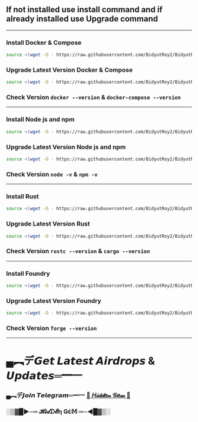 ## If not installed use install command and if already installed use Upgrade command

-------------------------------------------------------------------------------------------------------------------------
### Install Docker & Compose
```bash
source <(wget -O - https://raw.githubusercontent.com/BidyutRoy2/BidyutRoy2/refs/heads/main/installation/docker.sh)
```

### Upgrade Latest Version Docker & Compose
```bash
source <(wget -O - https://raw.githubusercontent.com/BidyutRoy2/BidyutRoy2/refs/heads/main/installation/docker-upgrade.sh)
```
### Check Version `docker --version` & `docker-compose --version`

---------------------------------------------------------------------------------------------------------------------------

### Install Node js and npm
```bash
source <(wget -O - https://raw.githubusercontent.com/BidyutRoy2/BidyutRoy2/refs/heads/main/installation/node.sh)
```

### Upgrade Latest Version Node js and npm
```bash
source <(wget -O - https://raw.githubusercontent.com/BidyutRoy2/BidyutRoy2/refs/heads/main/installation/upgrade-node.sh)
```

### Check Version `node -v` & `npm -v`

---------------------------------------------------------------------------------------------------------------------------

### Install Rust
```bash
source <(wget -O - https://raw.githubusercontent.com/BidyutRoy2/BidyutRoy2/refs/heads/main/installation/rust.sh)
```
### Upgrade Latest Version Rust
```bash
source <(wget -O - https://raw.githubusercontent.com/BidyutRoy2/BidyutRoy2/refs/heads/main/installation/upgrade-rust.sh)
```

### Check Version `rustc --version` & `cargo --version`

---------------------------------------------------------------------------------------------------------------------------

### Install Foundry
```bash
source <(wget -O - https://raw.githubusercontent.com/BidyutRoy2/BidyutRoy2/refs/heads/main/installation/foundry.sh)
```
### Upgrade Latest Version Foundry

```bash
source <(wget -O - https://raw.githubusercontent.com/BidyutRoy2/BidyutRoy2/refs/heads/main/installation/upgrade-foundry.sh)
```

### Check Version `forge --version`

---------------------------------------------------------------------------------------------------------------------------


# ▄︻デ𝙂𝙚𝙩 𝙇𝙖𝙩𝙚𝙨𝙩 𝘼𝙞𝙧𝙙𝙧𝙤𝙥𝙨 & 𝙐𝙥𝙙𝙖𝙩𝙚𝙨═━一

### ▄︻デ𝙅𝙤𝙞𝙣 𝙏𝙚𝙡𝙚𝙜𝙧𝙖𝙢═━一 [🎀  𝐻𝒾𝒹𝒹𝑒𝓃 𝒢𝑒𝓂  🎀](https://t.me/hiddengemnews) 

### ░▒▓█►─═  𝓗𝓲𝒹ᗪ𝓔η Ǥέ𝕄 ═─◄█▓▒░

